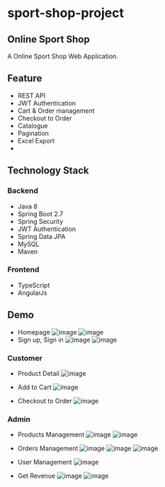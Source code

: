 # sport-shop-project
## Online Sport Shop
A Online Sport Shop Web Application.
## Feature
- REST API
- JWT Authentication
- Cart & Order management
- Checkout to Order
- Catalogue
- Pagination
- Excel Export
- 
## Technology Stack
### Backend
- Java 8
- Spring Boot 2.7
- Spring Security
- JWT Authentication
- Spring Data JPA
- MySQL
- Maven
### Frontend
- TypeScript
- AngularJs
## Demo
- Homepage
![image](https://github.com/juny76/sport-shop-project/assets/87554832/0d6e703f-19c8-464b-9388-d5b34cb36f6d)
![image](https://github.com/juny76/sport-shop-project/assets/87554832/94f1568f-74fc-444e-81b8-b5ab84198780)
- Sign up, Sign in
![image](https://github.com/juny76/sport-shop-project/assets/87554832/9bd6d41c-cf7b-4581-838b-c21420c2d0aa)
![image](https://github.com/juny76/sport-shop-project/assets/87554832/735356ac-8e3c-449d-9e55-0a266511166d)


### Customer
* Product Detail
![image](https://github.com/juny76/sport-shop-project/assets/87554832/5e6d6da5-7528-4e5e-a19d-1ebcbbd94acd)

* Add to Cart
![image](https://github.com/juny76/sport-shop-project/assets/87554832/b8d8490c-e540-4101-aedc-71c99b36dedf)

* Checkout to Order
![image](https://github.com/juny76/sport-shop-project/assets/87554832/ee94667a-8449-4cc2-bb9a-155eafd6929e)

### Admin
* Products Management
![image](https://github.com/juny76/sport-shop-project/assets/87554832/9f0fca8b-fe00-4f53-8493-00112145a9ea)
![image](https://github.com/juny76/sport-shop-project/assets/87554832/bcb129c5-0475-4256-938f-37e149a0199b)

* Orders Management
![image](https://github.com/juny76/sport-shop-project/assets/87554832/16a254a5-12ef-4e61-aec3-4e451cae4a40)
![image](https://github.com/juny76/sport-shop-project/assets/87554832/21aa5833-8dee-4415-9c9d-3e14b8e73f50)
![image](https://github.com/juny76/sport-shop-project/assets/87554832/f0e2b8e0-01ff-4832-8077-664395b657b5)

* User Management
![image](https://github.com/juny76/sport-shop-project/assets/87554832/04736b89-2b9d-4017-bfd0-461c9a3a1dcc)

* Get Revenue
![image](https://github.com/juny76/sport-shop-project/assets/87554832/6eb62b95-cc48-445f-8b69-ecbc851c568c)
![image](https://github.com/juny76/sport-shop-project/assets/87554832/0c8561aa-62c6-49be-ae48-441efb1ec1d2)


